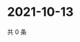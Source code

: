 # 2021-10-13

共 0 条

<!-- BEGIN WEIBO -->
<!-- 最后更新时间 Wed Oct 13 2021 05:12:18 GMT+0800 (China Standard Time) -->

<!-- END WEIBO -->
